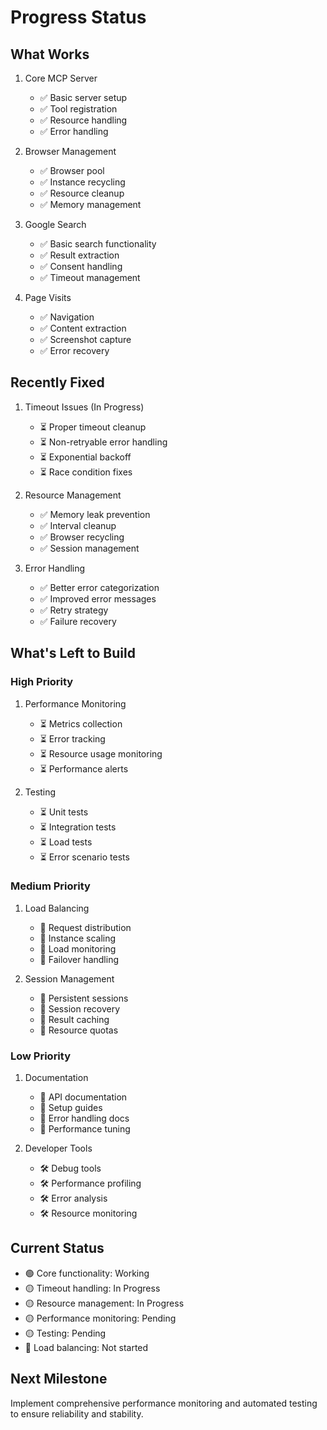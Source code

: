 # Progress Status

## What Works
1. Core MCP Server
   - ✅ Basic server setup
   - ✅ Tool registration
   - ✅ Resource handling
   - ✅ Error handling

2. Browser Management
   - ✅ Browser pool
   - ✅ Instance recycling
   - ✅ Resource cleanup
   - ✅ Memory management

3. Google Search
   - ✅ Basic search functionality
   - ✅ Result extraction
   - ✅ Consent handling
   - ✅ Timeout management

4. Page Visits
   - ✅ Navigation
   - ✅ Content extraction
   - ✅ Screenshot capture
   - ✅ Error recovery

## Recently Fixed
1. Timeout Issues (In Progress)
   - ⏳ Proper timeout cleanup
   - ⏳ Non-retryable error handling
   - ⏳ Exponential backoff
   - ⏳ Race condition fixes

2. Resource Management
   - ✅ Memory leak prevention
   - ✅ Interval cleanup
   - ✅ Browser recycling
   - ✅ Session management

3. Error Handling
   - ✅ Better error categorization
   - ✅ Improved error messages
   - ✅ Retry strategy
   - ✅ Failure recovery

## What's Left to Build

### High Priority
1. Performance Monitoring
   - ⏳ Metrics collection
   - ⏳ Error tracking
   - ⏳ Resource usage monitoring
   - ⏳ Performance alerts

2. Testing
   - ⏳ Unit tests
   - ⏳ Integration tests
   - ⏳ Load tests
   - ⏳ Error scenario tests

### Medium Priority
1. Load Balancing
   - 🔄 Request distribution
   - 🔄 Instance scaling
   - 🔄 Load monitoring
   - 🔄 Failover handling

2. Session Management
   - 🔄 Persistent sessions
   - 🔄 Session recovery
   - 🔄 Result caching
   - 🔄 Resource quotas

### Low Priority
1. Documentation
   - 📝 API documentation
   - 📝 Setup guides
   - 📝 Error handling docs
   - 📝 Performance tuning

2. Developer Tools
   - 🛠️ Debug tools
   - 🛠️ Performance profiling
   - 🛠️ Error analysis
   - 🛠️ Resource monitoring

## Current Status
- 🟢 Core functionality: Working
- 🟡 Timeout handling: In Progress
- 🟡 Resource management: In Progress
- 🟡 Performance monitoring: Pending
- 🟡 Testing: Pending
- 🔴 Load balancing: Not started

## Next Milestone
Implement comprehensive performance monitoring and automated testing to ensure reliability and stability.